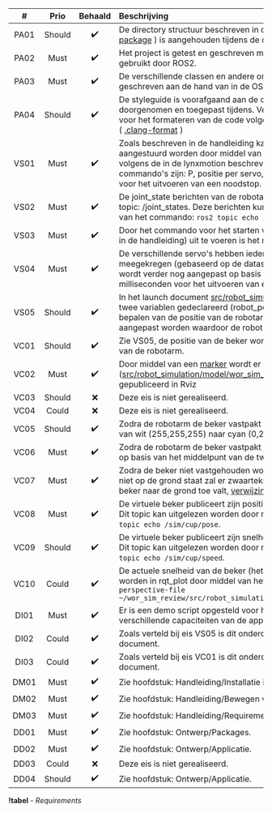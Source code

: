 
|  #   |  Prio  |      Behaald       | Beschrijving                                                                                                                                                                                                                                                                                                                                                                                                         |
|:----:|:------:|:------------------:|:---------------------------------------------------------------------------------------------------------------------------------------------------------------------------------------------------------------------------------------------------------------------------------------------------------------------------------------------------------------------------------------------------------------------|
| PA01 | Should | :heavy_check_mark: | De directory structuur beschreven in de ROS2 tutorial ( [creating a package](https://docs.ros.org/en/foxy/Tutorials/Beginner-Client-Libraries/Creating-Your-First-ROS2-Package.html) ) is aangehouden tijdens de ontwikkeling van het project.                                                                                                                                                                       |
| PA02 |  Must  | :heavy_check_mark: | Het project is getest en geschreven met/voor de colcon build tool gebruikt door ROS2.                                                                                                                                                                                                                                                                                                                                |
| PA03 |  Must  | :heavy_check_mark: | De verschillende classen en andere onderdelen van de code zijn geschreven aan de hand van in de OSM course geleerde OO principes.                                                                                                                                                                                                                                                                                    |
| PA04 | Should | :heavy_check_mark: | De styleguide is voorafgaand aan de ontwikkeling van het project doorgenomen en toegepast tijdens. Verder is de .clang-format gebruikt voor het formateren van de code volgens de door ros bepaalde opmaak ( [.clang-format](https://github.com/ament/ament_lint/blob/26397786f603b8e9e4c3c399c3d33b1c6873ee0d/ament_clang_format/ament_clang_format/configuration/.clang-format) )                                  |
| VS01 |  Must  | :heavy_check_mark: | Zoals beschreven in de handleiding kan de virtuele controller aangestuurd worden door middel van seriele commando's opgezet volgens de in de lynxmotion beschreven handleiding. De ondersteunde commando's zijn: P, positie per servo, S, tijd per positie en stop, (STOP), voor het uitvoeren van een noodstop.                                                                                                     |
| VS02 |  Must  | :heavy_check_mark: | De joint_state berichten van de robotarm worden gepubliceerd op het topic: /joint_states. Deze berichten kunnen worden ingezien door middel van het commando: ```ros2 topic echo /joint_states```                                                                                                                                                                                                                    |
| VS03 |  Must  | :heavy_check_mark: | Door het commando voor het starten van de rviz applicatie (beschreven in de handleiding) uit te voeren is het model van de AL5D robot te zien.                                                                                                                                                                                                                                                                       |
| VS04 |  Must  | :heavy_check_mark: | De verschillende servo's hebben ieder een maximale snelheid meegekregen (gebaseerd op de datasheet per servo). De snelheid wordt verder nog aangepast op basis van de meegegeven tijd in milliseconden voor het uitvoeren van een commando.                                                                                                                                                                          |
| VS05 | Should | :heavy_check_mark: | In het launch document [src/robot_simulation/launch/robot.launch.py](https://github.com/LukevLuijn/wor-simulation/blob/4c382b160dac39e8816105fc62bb3a63c29a7470/src/robot_simulation/launch/robot.launch.py#L13-L14) zijn twee variablen gedeclareerd (robot_pos_x & robot_pos_y) voor het bepalen van de positie van de robotarm. Deze variablen kunnen aangepast worden waardoor de robot zal verplaatsen in rviz. |
| VC01 | Should | :heavy_check_mark: | Zie VS05, de positie van de beker wordt bepaald op basis van de locatie van de robotarm.                                                                                                                                                                                                                                                                                                                             |
| VC02 |  Must  | :heavy_check_mark: | Door middel van een [marker](http://docs.ros.org/en/noetic/api/visualization_msgs/html/msg/Marker.html) wordt er een .stl document ([src/robot_simulation/model/wor_sim_cup.stl](https://github.com/LukevLuijn/wor-simulation/blob/4c382b160dac39e8816105fc62bb3a63c29a7470/src/robot_simulation/model/wor_sim_cup.stl)) van een beker gepubliceerd in Rviz                                                          |
| VC03 | Should |        :x:         | Deze eis is niet gerealiseerd.                                                                                                                                                                                                                                                                                                                                                                                       |
| VC04 | Could  |        :x:         | Deze eis is niet gerealiseerd.                                                                                                                                                                                                                                                                                                                                                                                       |
| VC05 | Should | :heavy_check_mark: | Zodra de robotarm de beker vastpakt veranderd de kleur van de beker van wit (255,255,255) naar cyan (0,255,255), [verwijzing](https://github.com/LukevLuijn/wor-simulation/blob/4c382b160dac39e8816105fc62bb3a63c29a7470/src/robot_simulation/src/cup_node.cpp#L80-L83).                                                                                                                                             |
| VC06 |  Must  | :heavy_check_mark: | Zodra de robotarm de beker vastpakt veranderd de locatie van de beker op basis van het middelpunt van de twee gripper armen, [verwijzing](https://github.com/LukevLuijn/wor-simulation/blob/4c382b160dac39e8816105fc62bb3a63c29a7470/src/robot_simulation/src/cup_node.cpp#L65-L78).                                                                                                                                 |
| VC07 |  Must  | :heavy_check_mark: | Zodra de beker niet vastgehouden word door de robotarm en de beker niet op de grond staat zal er zwaartekracht toegepast worden zodat de beker naar de grond toe valt, [verwijzing](https://github.com/LukevLuijn/wor-simulation/blob/4c382b160dac39e8816105fc62bb3a63c29a7470/src/robot_simulation/src/cup_node.cpp#L90-L101).                                                                                      |
| VC08 |  Must  | :heavy_check_mark: | De virtuele beker publiceert zijn positie naar een topic: ```/sim/cup/pose```. Dit topic kan uitgelezen worden door middel van het commando: ```ros2 topic echo /sim/cup/pose```.                                                                                                                                                                                                                                    |
| VC09 | Should | :heavy_check_mark: | De virtuele beker publiceert zijn snelheid naar een topic: ```/sim/cup/speed```. Dit topic kan uitgelezen worden door middel van het commando: ```ros2 topic echo /sim/cup/speed```.                                                                                                                                                                                                                                 |
| VC10 | Could  | :heavy_check_mark: | De actuele snelheid van de beker (hetzelfde als het topic) kan getoond worden in rqt_plot door middel van het volgende commando: ```rqt --perspective-file ~/wor_sim_review/src/robot_simulation/config/rqt_config.perspective```                                                                                                                                                                                    |
| DI01 |  Must  | :heavy_check_mark: | Er is een demo script opgesteld voor het demonstreren van de verschillende capaciteiten van de applicatie [demo.sh](https://github.com/LukevLuijn/wor-simulation/blob/4c382b160dac39e8816105fc62bb3a63c29a7470/demo.sh)                                                                                                                                                                                              |
| DI02 | Could  | :heavy_check_mark: | Zoals verteld bij eis VS05 is dit onderdeel opgenomen in het launch document.                                                                                                                                                                                                                                                                                                                                        |
| DI03 | Could  | :heavy_check_mark: | Zoals verteld bij eis VC01 is dit onderdeel opgenomen in het launch document.                                                                                                                                                                                                                                                                                                                                        |
| DM01 |  Must  | :heavy_check_mark: | Zie hoofdstuk: Handleiding/Installatie instructies.                                                                                                                                                                                                                                                                                                                                                                  |
| DM02 |  Must  | :heavy_check_mark: | Zie hoofdstuk: Handleiding/Bewegen van de robot.                                                                                                                                                                                                                                                                                                                                                                     |
| DM03 |  Must  | :heavy_check_mark: | Zie hoofdstuk: Handleiding/Requirements.                                                                                                                                                                                                                                                                                                                                                                             |
| DD01 |  Must  |        :heavy_check_mark:         | Zie hoofdstuk: Ontwerp/Packages.                                                                                                                                                                                                                                                                                                                                                                                                                 |
| DD02 |  Must  |        :heavy_check_mark:         | Zie hoofdstuk: Ontwerp/Applicatie.                                                                                                                                                                                                                                                                                                                                                                                                              |
| DD03 | Could  |        :x:         | Deze eis is niet gerealiseerd.                                                                                                                                                                                                                                                                                                                                                                                                         |
| DD04 | Should |        :heavy_check_mark:         | Zie hoofdstuk: Ontwerp/Applicatie.                                                                                                                                                                                                                                                                                                                                                                                                      |

**!tabel** - *Requirements*